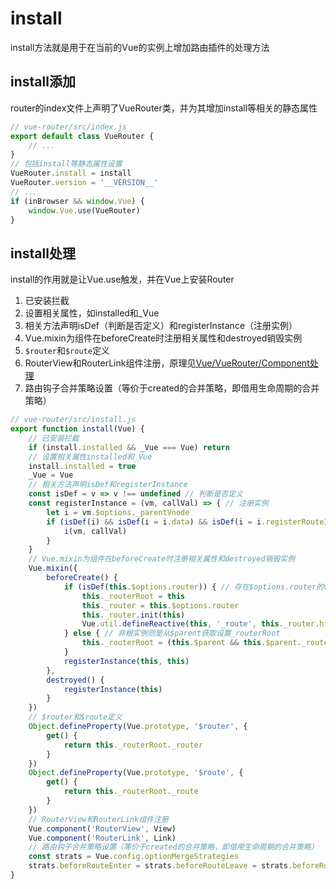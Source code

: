 # install

install方法就是用于在当前的Vue的实例上增加路由插件的处理方法

## install添加

router的index文件上声明了VueRouter类，并为其增加install等相关的静态属性

```js
// vue-router/src/index.js
export default class VueRouter {
    // ...
}
// 包括install等静态属性设置
VueRouter.install = install
VueRouter.version = '__VERSION__'
// ...
if (inBrowser && window.Vue) {
    window.Vue.use(VueRouter)
}
```

## install处理

install的作用就是让Vue.use触发，并在Vue上安装Router

1. 已安装拦截
2. 设置相关属性，如installed和_Vue
3. 相关方法声明isDef（判断是否定义）和registerInstance（注册实例）
4. Vue.mixin为组件在beforeCreate时注册相关属性和destroyed销毁实例
5. `$router`和`$route`定义
6. RouterView和RouterLink组件注册，原理见[Vue/VueRouter/Component处理](./07-Component处理.md)
7. 路由钩子合并策略设置（等价于created的合并策略，即借用生命周期的合并策略）

```js
// vue-router/src/install.js
export function install(Vue) {
    // 已安装拦截
    if (install.installed && _Vue === Vue) return
    // 设置相关属性installed和_Vue
    install.installed = true
    _Vue = Vue
    // 相关方法声明isDef和registerInstance
    const isDef = v => v !== undefined // 判断是否定义
    const registerInstance = (vm, callVal) => { // 注册实例
        let i = vm.$options._parentVnode
        if (isDef(i) && isDef(i = i.data) && isDef(i = i.registerRouteInstance)) {
            i(vm, callVal)
        }
    }
    // Vue.mixin为组件在beforeCreate时注册相关属性和destroyed销毁实例
    Vue.mixin({
        beforeCreate() {
            if (isDef(this.$options.router)) { // 存在$options.router的vue实例就是根实例，并设置_routerRoot和_router
                this._routerRoot = this
                this._router = this.$options.router
                this._router.init(this)
                Vue.util.defineReactive(this, '_route', this._router.history.current)
            } else { // 非根实例则是从$parent获取设置_routerRoot
                this._routerRoot = (this.$parent && this.$parent._routerRoot) || this
            }
            registerInstance(this, this)
        },
        destroyed() {
            registerInstance(this)
        }
    })
    // $router和$route定义
    Object.defineProperty(Vue.prototype, '$router', {
        get() {
            return this._routerRoot._router
        }
    })
    Object.defineProperty(Vue.prototype, '$route', {
        get() {
            return this._routerRoot._route
        }
    })
    // RouterView和RouterLink组件注册
    Vue.component('RouterView', View)
    Vue.component('RouterLink', Link)
    // 路由钩子合并策略设置（等价于created的合并策略，即借用生命周期的合并策略）
    const strats = Vue.config.optionMergeStrategies
    strats.beforeRouteEnter = strats.beforeRouteLeave = strats.beforeRouteUpdate = strats.created
}
```
